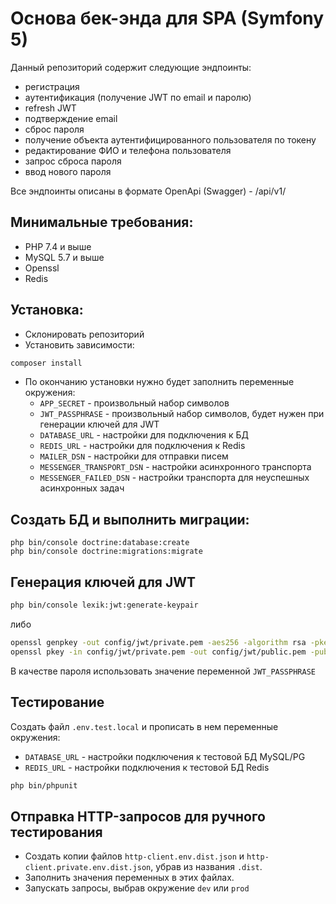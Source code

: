# Основа бек-энда для SPA (Symfony 5)

Данный репозиторий содержит следующие эндпоинты:

- регистрация
- аутентификация (получение JWT по email и паролю)
- refresh JWT
- подтверждение email
- сброс пароля
- получение объекта аутентифицированного пользователя по токену
- редактирование ФИО и телефона пользователя
- запрос сброса пароля
- ввод нового пароля

Все эндпоинты описаны в формате OpenApi (Swagger) - /api/v1/

## Минимальные требования:

- PHP 7.4 и выше
- MySQL 5.7 и выше
- Openssl
- Redis

## Установка:

- Склонировать репозиторий
- Установить зависимости:

```bash
composer install
```

- По окончанию установки нужно будет заполнить переменные окружения:
    - `APP_SECRET` - произвольный набор символов
    - `JWT_PASSPHRASE` - произвольный набор символов, будет нужен при генерации ключей для JWT
    - `DATABASE_URL` - настройки для подключения к БД
    - `REDIS_URL` - настройки для подключения к Redis
    - `MAILER_DSN` - настройки для отправки писем
    - `MESSENGER_TRANSPORT_DSN` - настройки асинхронного транспорта
    - `MESSENGER_FAILED_DSN` - настройки транспорта для неуспешных асинхронных задач

## Создать БД и выполнить миграции:

```
php bin/console doctrine:database:create
php bin/console doctrine:migrations:migrate
```

## Генерация ключей для JWT

```bash
php bin/console lexik:jwt:generate-keypair
```

либо

```bash
openssl genpkey -out config/jwt/private.pem -aes256 -algorithm rsa -pkeyopt rsa_keygen_bits:4096
openssl pkey -in config/jwt/private.pem -out config/jwt/public.pem -pubout
```

В качестве пароля использовать значение переменной `JWT_PASSPHRASE`

## Тестирование

Создать файл `.env.test.local` и прописать в нем переменные окружения:

- `DATABASE_URL` - настройки подключения к тестовой БД MySQL/PG
- `REDIS_URL` - настройки подключения к тестовой БД Redis

```bash
php bin/phpunit
```

## Отправка HTTP-запросов для ручного тестирования

- Создать копии файлов `http-client.env.dist.json` и `http-client.private.env.dist.json`, убрав из названия `.dist`.
- Заполнить значения переменных в этих файлах.
- Запускать запросы, выбрав окружение `dev` или `prod`